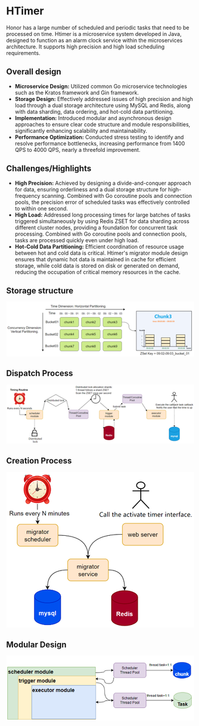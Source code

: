 # HTimer
Honor has a large number of scheduled and periodic tasks that need to be processed on time. Htimer is a microservice system developed in Java, designed to function as an alarm clock service within the microservices architecture. It supports high precision and high load scheduling requirements.

## Overall design

- **Microservice Design:** Utilized common Go microservice technologies such as the Kratos framework and Gin framework.
- **Storage Design:** Effectively addressed issues of high precision and high load through a dual storage architecture using MySQL and Redis, along with data sharding, data ordering, and hot-cold data partitioning.
- **Implementation:** Introduced modular and asynchronous design approaches to ensure clear code structure and module responsibilities, significantly enhancing scalability and maintainability.
- **Performance Optimization:** Conducted stress testing to identify and resolve performance bottlenecks, increasing performance from 1400 QPS to 4000 QPS, nearly a threefold improvement.

## Challenges/Highlights

- **High Precision:** Achieved by designing a divide-and-conquer approach for data, ensuring orderliness and a dual storage structure for high-frequency scanning. Combined with Go coroutine pools and connection pools, the precision error of scheduled tasks was effectively controlled to within one second.
- **High Load:** Addressed long processing times for large batches of tasks triggered simultaneously by using Redis ZSET for data sharding across different cluster nodes, providing a foundation for concurrent task processing. Combined with Go coroutine pools and connection pools, tasks are processed quickly even under high load.
- **Hot-Cold Data Partitioning:** Efficient coordination of resource usage between hot and cold data is critical. Htimer's migrator module design ensures that dynamic hot data is maintained in cache for efficient storage, while cold data is stored on disk or generated on demand, reducing the occupation of critical memory resources in the cache.

## Storage structure

![image-20240810000619853](img/image-20240810000619853.png) 

## Dispatch Process

![image-20240810082454572](img/image-20240810082454572.png)  

## Creation Process

![image-20240810084818431](img/image-20240810084818431.png)  

## Modular Design

![image-20240810145930504](img/image-20240810145930504.png) 